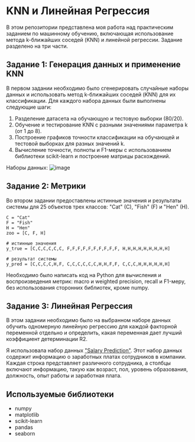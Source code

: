 # KNN и Линейная Регрессия
В этом репозитории представлена моя работа над практическим заданием по машинному обучению, включающая использование метода k-ближайших соседей (KNN) и линейной регрессии. Задание разделено на три части.

## Задание 1: Генерация данных и применение KNN
В первом задании необходимо было сгенерировать случайные наборы данных и использовать метод k-ближайших соседей (KNN) для их классификации. Для каждого набора данных были выполнены следующие шаги:

1. Разделение датасета на обучающую и тестовую выборки (80/20).
2. Обучение и тестирование KNN с разными значениями параметра k (от 1 до 8).
3. Построение графиков точности классификации на обучающей и тестовой выборках для разных значений k.
4. Вычисление точности, полноты и F1-меры с использованием библиотеки scikit-learn и построение матрицы расхождений.
   
Наборы данных:
![image](https://github.com/verondel/innopolis_ml/assets/98720751/e8af1f16-ee9f-41c9-8908-6b476b8e40f2)

## Задание 2: Метрики
Во втором задании предоставлены истинные значения и результаты системы для 25 объектов трех классов: "Cat" (C), "Fish" (F) и "Hen" (H). 
```
C = "Cat"
F = "Fish"
H = "Hen"
zoo = [C, F, H]

# истинные значения
y_true = [C,C,C,C,C,C, F,F,F,F,F,F,F,F,F,F, H,H,H,H,H,H,H,H,H]

# результат системы
y_pred = [C,C,C,C,H,F, C,C,C,C,C,C,H,H,F,F, C,C,C,H,H,H,H,H,H]
```
Необходимо было написать код на Python для вычисления и воспроизведения метрик: macro и weighted precision, recall и F1-меру, без использования сторонних библиотек, кроме numpy.

## Задание 3: Линейная Регрессия
В этом задании необходимо было на выбранном наборе данных обучить одномерную линейную регрессию для каждой факторной переменной отдельно и определить, какая переменная дает лучший коэффициент детерминации R2.

Я использовала набор данных ["Salary Prediction"](https://www.kaggle.com/datasets/rkiattisak/salaly-prediction-for-beginer). Этот набор данных содержит информацию о заработных платах сотрудников в компании. Каждая строка представляет различного сотрудника, а столбцы включают информацию, такую как возраст, пол, уровень образования, должность, опыт работы и заработная плата.

## Используемые библиотеки
- numpy
- matplotlib
- scikit-learn
- pandas
- seaborn

